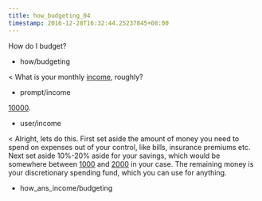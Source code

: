 ```yaml
---
title: how_budgeting_04
timestamp: 2016-12-28T16:32:44.25237845+08:00
---
```


How do I budget?
* how/budgeting

< What is your monthly [income](income), roughly?
* prompt/income

[10000](income).
* user/income

< Alright, lets do this. First set aside the amount of money you need to spend on expenses out of your control, like bills, insurance premiums etc. Next set aside 10%-20% aside for your savings, which would be somewhere between [1000](0.1*income) and [2000](0.2*income) in your case. The remaining money is your discretionary spending fund, which you can use for anything.
* how_ans_income/budgeting
